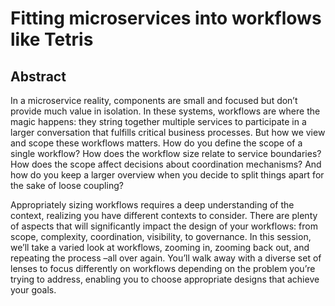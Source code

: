 # Fitting microservices into workflows like Tetris

## Abstract

In a microservice reality, components are small and focused but don’t provide much value in isolation. In these systems, workflows are where the magic happens: they string together multiple services to participate in a larger conversation that fulfills critical business processes. But how we view and scope these workflows matters. How do you define the scope of a single workflow? How does the workflow size relate to service boundaries? How does the scope affect decisions about coordination mechanisms? And how do you keep a larger overview when you decide to split things apart for the sake of loose coupling? 

Appropriately sizing workflows requires a deep understanding of the context, realizing you have different contexts to consider. There are plenty of aspects that will significantly impact the design of your workflows: from scope, complexity, coordination, visibility, to governance. In this session, we’ll take a varied look at workflows, zooming in, zooming back out, and repeating the process –all over again. You’ll walk away with a diverse set of lenses to focus differently on workflows depending on the problem you’re trying to address, enabling you to choose appropriate designs that achieve your goals.
